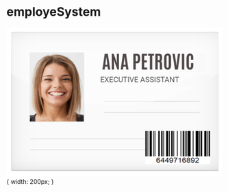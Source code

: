 # employeSystem

![alt text](https://github.com/rile037/employeSystem/blob/main/dokument.png?raw=true){ width: 200px; }
